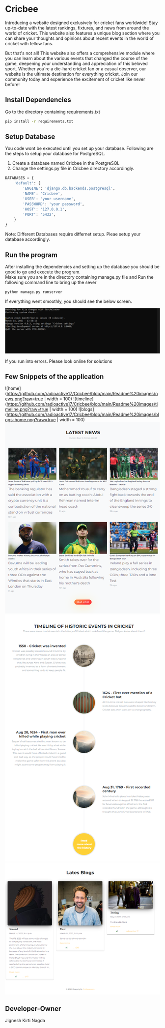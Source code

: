 # Cricbee

Introducing a website designed exclusively for cricket fans worldwide! Stay up-to-date with the latest rankings, fixtures, and news from around the world of cricket. This website also features a unique blog section where you can share your thoughts and opinions about recent events in the world of cricket with fellow fans.

But that's not all! This website also offers a comprehensive module where you can learn about the various events that changed the course of the game, deepening your understanding and appreciation of this beloved sport. Whether you're a die-hard cricket fan or a casual observer, our website is the ultimate destination for everything cricket. Join our community today and experience the excitement of cricket like never before!

## Install Dependencies
Go to the directory containing requirements.txt 
```bash
pip install -r requirements.txt
```

## Setup Database
You code wont be executed until you set up your database.
Following are the steps to setup your database for PostgreSQL. 
1. Create a database named Cricbee in the PostgreSQL
2. Change the settings.py file in Cricbee directory accordingly. 
```python
DATABASES = {
    'default': {
        'ENGINE': 'django.db.backends.postgresql',
        'NAME': 'Cricbee',
        'USER': 'your username',
        'PASSWORD': 'your password',
        'HOST': '127.0.0.1',
        'PORT': '5432',
    }
}
```
Note: Different Databases require differnet setup. Pleae setup your database accordingly.

## Run the program
After installing the dependencies and setting up the database you should be good to go and execute the program.  
Make sure you are in the directory containing manage.py file and Run the following command line to bring up the sever 
```bash
python manage.py runserver
```
If everything went smoothly, you should see the below screen.   
  
![cmd](https://github.com/radioactive17/Cricbee/blob/main/Readme%20images/cmd.png?raw=true)

If you run into errors. Please look online for solutions

## Few Snippets of the application  
![home](https://github.com/radioactive17/Cricbee/blob/main/Readme%20images/news.png?raw=true | width = 100)
![timeline](https://github.com/radioactive17/Cricbee/blob/main/Readme%20images/timeline.png?raw=true | width = 100)
![blogs](https://github.com/radioactive17/Cricbee/blob/main/Readme%20images/blogs-home.png?raw=true | width = 100)
<img src="https://github.com/radioactive17/Cricbee/blob/main/Readme%20images/news.png?raw=true" width="750">
<img src="https://github.com/radioactive17/Cricbee/blob/main/Readme%20images/timeline.png?raw=true" width="750" >
<img src="https://github.com/radioactive17/Cricbee/blob/main/Readme%20images/blogs-home.png?raw=true" width="750">

## Developer-Owner
Jignesh Kirti Nagda
